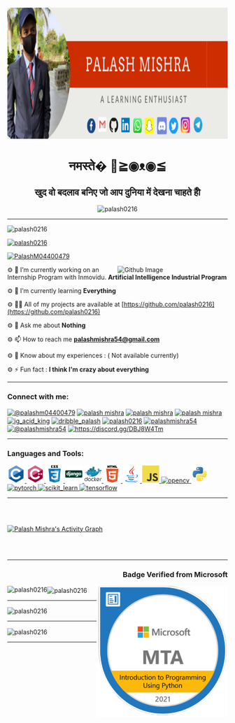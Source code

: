 <!-- ![MastHead](https://github.com/palash0216/Web-dev-basic-Frame/blob/main/Palash%20Mishra.png?raw=true) -->
<p align="center"> <img src="https://github.com/palash0216/Web-dev-basic-Frame/blob/main/Palash%20Mishra.png" alt="palash0216" height="300" width="1000" /> </p>
<h1 align="center"> नमस्ते� 👋≧◉ᴥ◉≦</h1>
<h2 align="center">खुद वो बदलाव बनिए जो आप दुनिया में देखना चाहते हैो</h2>
<p align="center"> <img src="https://camo.githubusercontent.com/1d85c963a766da0b34b128f3c339d8df0e734b3aa1350795a25938c4a24b6e14/68747470733a2f2f692e70696e696d672e636f6d2f6f726967696e616c732f66612f38652f63342f66613865633430386331343266363661343839333734633332386462343832652e676966" alt="palash0216" /> </p>


___________


<p align="left"> <img src="https://komarev.com/ghpvc/?username=palash0216&label=Profile%20views&color=0e75b6&style=flat" alt="palash0216" /> </p>

<p align="left"> <a href="https://github.com/ryo-ma/github-profile-trophy"><img src="https://github-profile-trophy.vercel.app/?username=palash0216" alt="palash0216" /></a> </p>

<p align="left"> <a href="https://twitter.com/PalashM04400479" target="blank">
  <img src="https://img.shields.io/twitter/follow/palashm04400479?logo=twitter&style=for-the-badge" alt="PalashM04400479" /></a> </p>
<!-- <br>
[![Palash's GitHub Activity Graph](https://activity-graph.herokuapp.com/graph?username=palash0216&theme=xcode)](https://git.io/palash0216) -->
<!-- <br> -->
<!-- <p align="right"> <img src="https://cdn.dribbble.com/users/525908/screenshots/3013825/coder.gif" alt="palash0216" width=200 height=200 /> </p> -->
<img width="50%" align="right" alt="Github Image" src="https://raw.githubusercontent.com/onimur/.github/master/.resources/git-header.svg" bgcolor=green/>



⚙ 🔭 I’m currently working on an Internship Program with Inmovidu.
      **Artificial Intelligence Industrial Program**

⚙ 🌱 I’m currently learning **Everything**

⚙ 👨‍💻 All of my projects are available at [https://github.com/palash0216](https://github.com/palash0216)

⚙ 💬 Ask me about **Nothing**

⚙ 📫 How to reach me **palashmishra54@gmail.com**

⚙ 📄 Know about my experiences : ( Not available currently)

⚙ ⚡ Fun fact : **I think I'm crazy about everything**
 ___________
<!-- <p align="center"> <img src="https://w0.pngwave.com/png/283/358/vine-silhouette-silhouette-png-clip-art.png" alt="palash0216" /> </p> -->
<h3 align="left">Connect with me:</h3>
<p align="left">
<a href="https://twitter.com/@PalashM04400479" target="blank"><img align="center" src="https://raw.githubusercontent.com/rahuldkjain/github-profile-readme-generator/master/src/images/icons/Social/twitter.svg" alt="@palashm04400479" height="30" width="40" /></a>
<a href="https://linkedin.com/in/palash mishra" target="blank"><img align="center" src="https://raw.githubusercontent.com/rahuldkjain/github-profile-readme-generator/master/src/images/icons/Social/linked-in-alt.svg" alt="palash mishra" height="30" width="40" /></a>
<a href="https://kaggle.com/Palash Mishra" target="blank"><img align="center" src="https://raw.githubusercontent.com/rahuldkjain/github-profile-readme-generator/master/src/images/icons/Social/kaggle.svg" alt="palash mishra" height="30" width="40" /></a>
<a href="https://fb.com/Palash Mishra" target="blank"><img align="center" src="https://raw.githubusercontent.com/rahuldkjain/github-profile-readme-generator/master/src/images/icons/Social/facebook.svg" alt="palash mishra" height="30" width="40" /></a>
<a href="https://instagram.com/ig_acid_king" target="blank"><img align="center" src="https://raw.githubusercontent.com/rahuldkjain/github-profile-readme-generator/master/src/images/icons/Social/instagram.svg" alt="ig_acid_king" height="30" width="40" /></a>
<a href="https://dribbble.com/Dribble_Palash" target="blank"><img align="center" src="https://raw.githubusercontent.com/rahuldkjain/github-profile-readme-generator/master/src/images/icons/Social/dribbble.svg" alt="dribble_palash" height="30" width="40" /></a>
<a href="https://www.codechef.com/users/palash0216" target="blank"><img align="center" src="https://cdn.jsdelivr.net/npm/simple-icons@3.1.0/icons/codechef.svg" alt="palash0216" height="30" width="40" /></a>
<a href="https://www.hackerrank.com/palashmishra54" target="blank"><img align="center" src="https://raw.githubusercontent.com/rahuldkjain/github-profile-readme-generator/master/src/images/icons/Social/hackerrank.svg" alt="palashmishra54" height="30" width="40" /></a>
<a href="https://www.hackerearth.com/@palashmishra54" target="blank"><img align="center" src="https://raw.githubusercontent.com/rahuldkjain/github-profile-readme-generator/master/src/images/icons/Social/hackerearth.svg" alt="@palashmishra54" height="30" width="40" /></a>
<a href="https://discord.gg/EZwdsJGS" target="blank"><img align="center" src="https://raw.githubusercontent.com/rahuldkjain/github-profile-readme-generator/master/src/images/icons/Social/discord.svg" alt="https://discord.gg/DBJ8W4Tm" height="30" width="40" /></a>
</p>


___________

<h3 align="left">Languages and Tools:</h3>
<p align="left"> <a href="https://www.cprogramming.com/" target="_blank"> <img src="https://raw.githubusercontent.com/devicons/devicon/master/icons/c/c-original.svg" alt="c" width="40" height="40"/> </a> <a href="https://www.w3schools.com/cpp/" target="_blank"> <img src="https://raw.githubusercontent.com/devicons/devicon/master/icons/cplusplus/cplusplus-original.svg" alt="cplusplus" width="40" height="40"/> </a> <a href="https://www.w3schools.com/css/" target="_blank"> <img src="https://raw.githubusercontent.com/devicons/devicon/master/icons/css3/css3-original-wordmark.svg" alt="css3" width="40" height="40"/> </a> <a href="https://www.djangoproject.com/" target="_blank"> <img src="https://raw.githubusercontent.com/devicons/devicon/master/icons/django/django-original.svg" alt="django" width="40" height="40"/> </a> <a href="https://www.docker.com/" target="_blank"> <img src="https://raw.githubusercontent.com/devicons/devicon/master/icons/docker/docker-original-wordmark.svg" alt="docker" width="40" height="40"/> </a> <a href="https://www.w3.org/html/" target="_blank"> <img src="https://raw.githubusercontent.com/devicons/devicon/master/icons/html5/html5-original-wordmark.svg" alt="html5" width="40" height="40"/> </a> <a href="https://www.java.com" target="_blank"> <img src="https://raw.githubusercontent.com/devicons/devicon/master/icons/java/java-original.svg" alt="java" width="40" height="40"/> </a> <a href="https://developer.mozilla.org/en-US/docs/Web/JavaScript" target="_blank"> <img src="https://raw.githubusercontent.com/devicons/devicon/master/icons/javascript/javascript-original.svg" alt="javascript" width="40" height="40"/> </a> <a href="https://opencv.org/" target="_blank"> <img src="https://www.vectorlogo.zone/logos/opencv/opencv-icon.svg" alt="opencv" width="40" height="40"/> </a> <a href="https://www.python.org" target="_blank"> <img src="https://raw.githubusercontent.com/devicons/devicon/master/icons/python/python-original.svg" alt="python" width="40" height="40"/> </a> <a href="https://pytorch.org/" target="_blank"> <img src="https://www.vectorlogo.zone/logos/pytorch/pytorch-icon.svg" alt="pytorch" width="40" height="40"/> </a> <a href="https://scikit-learn.org/" target="_blank"> <img src="https://upload.wikimedia.org/wikipedia/commons/0/05/Scikit_learn_logo_small.svg" alt="scikit_learn" width="40" height="40"/> </a> <a href="https://www.tensorflow.org" target="_blank"> <img src="https://www.vectorlogo.zone/logos/tensorflow/tensorflow-icon.svg" alt="tensorflow" width="40" height="40"/> </a> </p>


___________

<br/>
<br/>

<a href="https://github.com/palash0216/github-readme-activity-graph"><img alt="Palash Mishra's Activity Graph" src="https://activity-graph.herokuapp.com/graph?username=palash0216&bg_color=0D1117&color=5BCDEC&line=5BCDEC&point=FFFFFF&hide_border=true" /></a>

<br/>
<br/>

____

<h3 align="right">Badge Verified from Microsoft</h3>
<a href="https://www.linkedin.com/posts/palash-mishra-2a5877204_mta-introduction-to-programming-using-python-activity-6814060273595412480-MwSM"><img align="right" alt="Github Image" src="https://github.com/palash0216/Web-dev-basic-Frame/blob/main/final.png" height="300" width="300"/></a>
<!-- <img align="right" alt="https://github.com/palash0216/Web-dev-basic-Frame/blob/main/final.png" height="600" width="350"/> -->
<p><img align="left" src="https://github-readme-stats.vercel.app/api/top-langs?username=palash0216&show_icons=true&locale=en&layout=compact" alt="palash0216" /></p>

<p><img align="center" src="https://github-readme-stats.vercel.app/api?username=palash0216&show_icons=true&locale=en" alt="palash0216" /></p>
<!-- <p><img align="right" src="https://github.com/palash0216/Web-dev-basic-Frame/blob/main/ezgif.com-gif-maker.gif" alt="palash0216" /></p> -->

___________


<p><img align="center" src="https://github-readme-streak-stats.herokuapp.com/?user=palash0216&" alt="palash0216" /></p>


___________


<p><img align="center" src="http://quicklol.com/wp-content/uploads/2017/06/video-game-nostalgia-80s-and-90s-gif-image.gif" alt="palash0216" width=1200 height=150/></p>


___________


